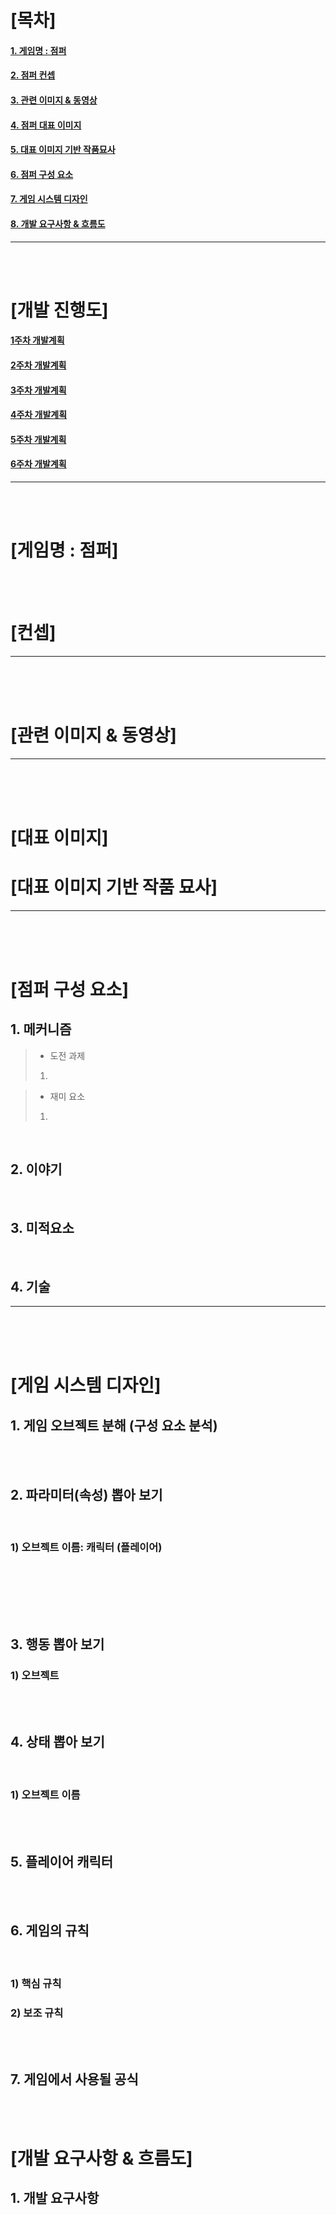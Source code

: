 # [목차]<br>
#### [1. 게임명 : 점퍼](#게임명--점퍼)<br>
#### [2. 점퍼 컨셉](#컨셉)<br>
#### [3. 관련 이미지 & 동영상](#관련-이미지--동영상)<br>
#### [4. 점퍼 대표 이미지](#대표-이미지)<br>
#### [5. 대표 이미지 기반 작품묘사](#대표-이미지-기반-작품-묘사)<br>
#### [6. 점퍼 구성 요소](#점퍼-구성-요소)<br>
#### [7. 게임 시스템 디자인](#게임-시스템-디자인)<br>
#### [8. 개발 요구사항 & 흐름도](#개발-요구사항--흐름도)<br>
*********************
<br><br>

# [개발 진행도]<br>
#### [1주차 개발계획]()<br>
#### [2주차 개발계획]()<br>
#### [3주차 개발계획]()<br>
#### [4주차 개발계획]()<br>
#### [5주차 개발계획]()<br>
#### [6주차 개발계획]()<br>

****************

<br><br>

# [게임명 : 점퍼]

<br><br>

# [컨셉]


*********************
<br><br><br>


# [관련 이미지 & 동영상]



*********************
<br><br><br>

# [대표 이미지]



# [대표 이미지 기반 작품 묘사]


*********************
<br><br><br>

# [<strong>점퍼 구성 요소</strong>]


## 1. 메커니즘

>- 도전 과제
>1. 

>- 재미 요소
>1. 




<br>

## 2. 이야기


<br>

## 3. 미적요소


<br>

## 4. 기술  

*********************
<br><br><br>

# [<strong>게임 시스템 디자인</strong>]

## 1. 게임 오브젝트 분해 (구성 요소 분석)


<br><br>

## 2. 파라미터(속성) 뽑아 보기

<br>

### 1) 오브젝트 이름: 캐릭터 (플레이어)



<br>

<br>

<br><br>

## 3. 행동 뽑아 보기

### 1) 오브젝트

<br><br>

## 4. 상태 뽑아 보기

<br>

### 1) 오브젝트 이름

<br><br>

## 5. 플레이어 캐릭터
<br><br>

## 6. 게임의 규칙
<br>

### 1) 핵심 규칙

### 2) 보조 규칙

<br><br>

## 7. 게임에서 사용될 공식

<br><br>

# [<strong>개발 요구사항 & 흐름도</strong>]

## 1. 개발 요구사항
